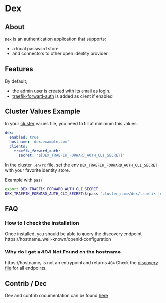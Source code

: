 # Dex 

## About

`Dex` is an authentication application that supports:
* a local password store
* and connectors to other open identity provider


## Features

By default,
* the admin user is created with its email as login.
* [traefik-forward-auth](../traefik-forward-auth/README.md) is added as client if enabled

## Cluster Values Example


In your [cluster](../../../docs/site/cluster-creation.md) values file, you need to fill at minimum this values:
```yaml
dex:
  enabled: true
  hostname: 'dex.example.com'
  clients:
    traefik_forward_auth:
      secret: '${DEX_TRAEFIK_FORWARD_AUTH_CLI_SECRET}'
```

In the cluster `.envrc` file, set the env `DEX_TRAEFIK_FORWARD_AUTH_CLI_SECRET` with your favorite identity store.

Example with `pass`
```bash
export DEX_TRAEFIK_FORWARD_AUTH_CLI_SECRET
DEX_TRAEFIK_FORWARD_AUTH_CLI_SECRET=$(pass "cluster_name/dex/traefik-forward-auth-cli-secret")
```


## FAQ
### How to I check the installation

Once installed, you should be able to query the discovery endpoint
https://hostname/.well-known/openid-configuration

### Why do I get a 404 Not Found on the hostname

https://hostname/ is not an entrypoint and returns `404`
Check the [discovery file](#how-to-i-check-the-installation) for all endpoints.

## Contrib / Dec

Dev and contrib documentation can be found [here](contrib/contrib.md)
